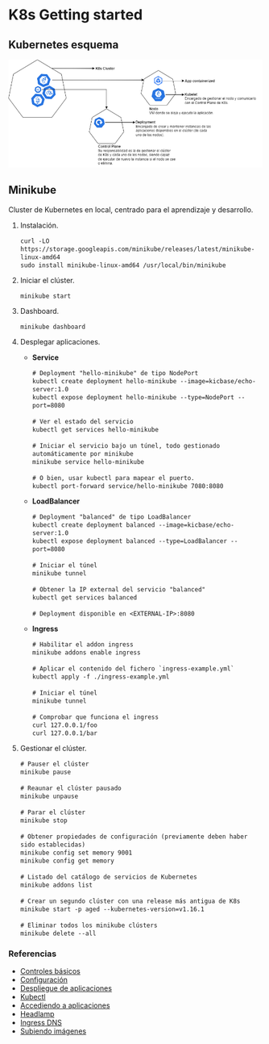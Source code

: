 # K8s Getting started

## Kubernetes esquema

![K8s](./kubernetes_schema.png)

## Minikube

Cluster de Kubernetes en local, centrado para el aprendizaje y desarrollo.

1. Instalación.
    ```shell
    curl -LO https://storage.googleapis.com/minikube/releases/latest/minikube-linux-amd64
    sudo install minikube-linux-amd64 /usr/local/bin/minikube
    ```
2. Iniciar el clúster.
    ```shell
    minikube start
    ```
3. Dashboard.
    ```shell
    minikube dashboard
    ```
4. Desplegar aplicaciones.

    - **Service**
        ```shell
        # Deployment "hello-minikube" de tipo NodePort
        kubectl create deployment hello-minikube --image=kicbase/echo-server:1.0
        kubectl expose deployment hello-minikube --type=NodePort --port=8080

        # Ver el estado del servicio
        kubectl get services hello-minikube

        # Iniciar el servicio bajo un túnel, todo gestionado automáticamente por minikube
        minikube service hello-minikube

        # O bien, usar kubectl para mapear el puerto.
        kubectl port-forward service/hello-minikube 7080:8080
        ```

    - **LoadBalancer**
        ```shell
        # Deployment "balanced" de tipo LoadBalancer
        kubectl create deployment balanced --image=kicbase/echo-server:1.0
        kubectl expose deployment balanced --type=LoadBalancer --port=8080

        # Iniciar el túnel
        minikube tunnel

        # Obtener la IP external del servicio "balanced"
        kubectl get services balanced

        # Deployment disponible en <EXTERNAL-IP>:8080
        ```

    - **Ingress**
        ```shell
        # Habilitar el addon ingress
        minikube addons enable ingress

        # Aplicar el contenido del fichero `ingress-example.yml`
        kubectl apply -f ./ingress-example.yml

        # Iniciar el túnel
        minikube tunnel

        # Comprobar que funciona el ingress
        curl 127.0.0.1/foo
        curl 127.0.0.1/bar
        ```
5. Gestionar el clúster.
    ```shell
    # Pauser el clúster
    minikube pause

    # Reaunar el clúster pausado
    minikube unpause

    # Parar el clúster
    minikube stop

    # Obtener propiedades de configuración (previamente deben haber sido establecidas)
    minikube config set memory 9001
    minikube config get memory

    # Listado del catálogo de servicios de Kubernetes
    minikube addons list

    # Crear un segundo clúster con una release más antigua de K8s
    minikube start -p aged --kubernetes-version=v1.16.1

    # Eliminar todos los minikube clústers
    minikube delete --all
    ```

### Referencias

- [Controles básicos](https://minikube.sigs.k8s.io/docs/handbook/controls)
- [Configuración](https://minikube.sigs.k8s.io/docs/handbook/config)
- [Despliegue de aplicaciones](https://minikube.sigs.k8s.io/docs/handbook/deploying)
- [Kubectl](https://minikube.sigs.k8s.io/docs/handbook/kubectl)
- [Accediendo a aplicaciones](https://minikube.sigs.k8s.io/docs/handbook/accessing)
- [Headlamp](https://minikube.sigs.k8s.io/docs/handbook/addons/headlamp)
- [Ingress DNS](https://minikube.sigs.k8s.io/docs/handbook/addons/ingress-dns)
- [Subiendo imágenes](https://minikube.sigs.k8s.io/docs/handbook/pushing)
